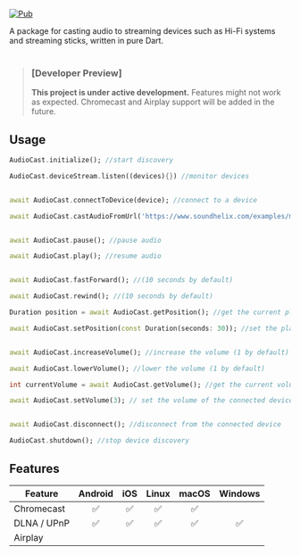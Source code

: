 [![Pub](https://img.shields.io/pub/v/audio_cast?color=2196F3)](https://pub.dev/packages/audio_cast)

A package for casting audio to streaming devices such as Hi-Fi systems and streaming sticks, written in pure Dart.
</br></br>

> ### [Developer Preview]
> **This project is under active development.** Features might not work as expected. Chromecast and Airplay support will be added in the future.

## Usage
```dart
AudioCast.initialize(); //start discovery

AudioCast.deviceStream.listen((devices){}) //monitor devices


await AudioCast.connectToDevice(device); //connect to a device

await AudioCast.castAudioFromUrl('https://www.soundhelix.com/examples/mp3/SoundHelix-Song-1.mp3'); //cast audio


await AudioCast.pause(); //pause audio

await AudioCast.play(); //resume audio


await AudioCast.fastForward(); //(10 seconds by default)

await AudioCast.rewind(); //(10 seconds by default)

Duration position = await AudioCast.getPosition(); //get the current playback position

await AudioCast.setPosition(const Duration(seconds: 30)); //set the playback position to 00:00:30


await AudioCast.increaseVolume(); //increase the volume (1 by default)

await AudioCast.lowerVolume(); //lower the volume (1 by default)

int currentVolume = await AudioCast.getVolume(); //get the current volume

await AudioCast.setVolume(3); // set the volume of the connected device to 3


await AudioCast.disconnect(); //disconnect from the connected device

AudioCast.shutdown(); //stop device discovery
```
## Features

| Feature                            | Android    | iOS     | Linux   | macOS     | Windows |
| -------                            | :-------:  | :-----: | :-----: | :-----: | :-----: |
| Chromecast                         |   ✅       |     ✅    |   ✅    |     ✅  |      |
| DLNA / UPnP                               | ✅        | ✅        | ✅      |     ✅  |   ✅   |
| Airplay                            |          |           |       |       |      |
